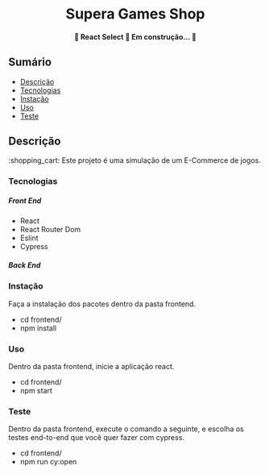 <h1 align="center">Supera Games Shop </h1>

<h4 align="center"> 
	🚧  React Select 🚀 Em construção...  🚧
</h4>

## Sumário
<!--ts-->
   * [Descrição](#descrição)
   * [Tecnologias](#tecnologias)
   * [Instação](#instação)
   * [Uso](#uso)
   * [Teste](#teste)
<!--te-->

## Descrição
<p>:shopping_cart: Este projeto é uma simulação de um E-Commerce de jogos.</p>

### Tecnologias
##### Front End
* React
* React Router Dom
* Eslint
* Cypress
##### Back End

### Instação
Faça a instalação dos pacotes dentro da pasta frontend.
* cd frontend/
* npm install
### Uso
Dentro da pasta frontend, inicie a aplicação react.
* cd frontend/
* npm start
### Teste
Dentro da pasta frontend, execute o comando a seguinte, e escolha os testes end-to-end que você quer fazer com cypress.
* cd frontend/
* npm run cy:open
